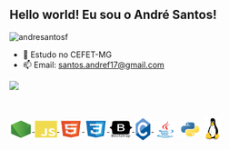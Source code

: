 ## Hello world! Eu sou o André Santos!
<p align="left"> <img src="https://komarev.com/ghpvc/?username=andresantosf&label=Profile%20views&color=0e75b6&style=flat" alt="andresantosf" /> </p>

- 🔭 Estudo no CEFET-MG
- 📫 Email: santos.andref17@gmail.com
  
 <div>
  <a href="https://github.com/AndreFreitasSantos">
  <img height="180em" src="https://github-readme-stats.vercel.app/api/top-langs/?username=andresantosf&layout=compact&langs_count=7&theme=dark"/>
</div>
  
  ##
  
 <div style="display: inline_block"><br>
  <img align="center" alt="Node" height="30" width="40" src="https://raw.githubusercontent.com/devicons/devicon/00f02ef57fb7601fd1ddcc2fe6fe670fef3ae3e4/icons/nodejs/nodejs-original.svg">
   
  <img align="center" alt="Js" height="30" width="40" src="https://raw.githubusercontent.com/devicons/devicon/master/icons/javascript/javascript-plain.svg">
   
  <img align="center" alt="HTML" height="30" width="40" src="https://raw.githubusercontent.com/devicons/devicon/master/icons/html5/html5-original.svg">
   
  <img align="center" alt="CSS" height="30" width="40" src="https://raw.githubusercontent.com/devicons/devicon/master/icons/css3/css3-original.svg">
   
  <a href="https://getbootstrap.com" target="_blank"> 
      <img align="center" alt="bootstrap" height="30" width="40" src="https://raw.githubusercontent.com/devicons/devicon/master/icons/bootstrap/bootstrap-plain-wordmark.svg"> 
  </a> 
   
  <a href="https://www.cprogramming.com/" target="_blank">
    <img align="center" alt="c" width="30" height="40" src="https://raw.githubusercontent.com/devicons/devicon/master/icons/c/c-original.svg"> 
  </a> 
   
  <img align="center" alt="Java" height="30" width="40" src="https://raw.githubusercontent.com/devicons/devicon/00f02ef57fb7601fd1ddcc2fe6fe670fef3ae3e4/icons/java/java-original.svg">
   
  <img align="center" alt="Python" height="30" width="40" src="https://raw.githubusercontent.com/devicons/devicon/master/icons/python/python-original.svg">
   
<a href="https://www.linux.org/" target="_blank"> 
  <img align="center" alt="linux" width="30" height="40" src="https://raw.githubusercontent.com/devicons/devicon/master/icons/linux/linux-original.svg"/>
</a> 
   
  
</div>
